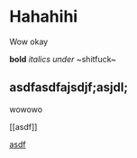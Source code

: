 Hahahihi
========================

Wow okay

**bold**  *italics* _under_ ~shitfuck~ 

## asdfasdfajsdjf;asjdl;

wowowo

[[asdf]]

[asdf](asdf.md)